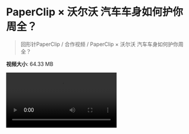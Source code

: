 # PaperClip × 沃尔沃 汽车车身如何护你周全？

> 回形针PaperClip / 合作视频 / PaperClip × 沃尔沃 汽车车身如何护你周全？

**视频大小**: 64.33 MB

<div class="video"><video src="https://file.hsyhx.top/video/PaperClip/合作视频/PaperClip × 沃尔沃 汽车车身如何护你周全？.mp4" controls preload>🤔 您的浏览器不支持 video 标签</video></div>